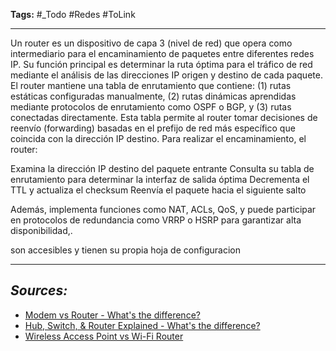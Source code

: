 **Tags:** #_Todo
#Redes #ToLink 
- - -
Un router es un dispositivo de capa 3 (nivel de red) que opera como intermediario para el encaminamiento de paquetes entre diferentes redes IP. Su función principal es determinar la ruta óptima para el tráfico de red mediante el análisis de las direcciones IP origen y destino de cada paquete.
El router mantiene una tabla de enrutamiento que contiene: (1) rutas estáticas configuradas manualmente, (2) rutas dinámicas aprendidas mediante protocolos de enrutamiento como OSPF o BGP, y (3) rutas conectadas directamente. Esta tabla permite al router tomar decisiones de reenvío (forwarding) basadas en el prefijo de red más específico que coincida con la dirección IP destino.
Para realizar el encaminamiento, el router:

Examina la dirección IP destino del paquete entrante
Consulta su tabla de enrutamiento para determinar la interfaz de salida óptima
Decrementa el TTL y actualiza el checksum
Reenvía el paquete hacia el siguiente salto

Además, implementa funciones como NAT, ACLs, QoS, y puede participar en protocolos de redundancia como VRRP o HSRP para garantizar alta disponibilidad,.

son accesibles y tienen su propia hoja de configuracion
- - - 
## ***Sources:***
- [Modem vs Router - What's the difference?](https://www.youtube.com/watch?v=Mad4kQ5835Y&list=PL7zRJGi6nMRzg0LdsR7F3olyLGoBcIvvg)
- [Hub, Switch, & Router Explained - What's the difference?](https://www.youtube.com/watch?v=1z0ULvg_pW8&list=PL7zRJGi6nMRzg0LdsR7F3olyLGoBcIvvg&index=2)
- [Wireless Access Point vs Wi-Fi Router](https://www.youtube.com/watch?v=OxiY4yf6GGg&list=PL7zRJGi6nMRzg0LdsR7F3olyLGoBcIvvg&index=4)